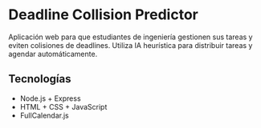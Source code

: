 # Deadline Collision Predictor

Aplicación web para que estudiantes de ingeniería gestionen sus tareas y eviten colisiones de deadlines. Utiliza IA heurística para distribuir tareas y agendar automáticamente.

## Tecnologías
- Node.js + Express
- HTML + CSS + JavaScript
- FullCalendar.js
